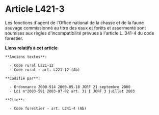 # Article L421-3

Les fonctions d'agent de l'Office national de la chasse et de la faune sauvage commissionné au titre des eaux et forêts et
assermenté sont soumises aux règles d'incompatibilité prévues à l'article L. 341-4 du code forestier.

**Liens relatifs à cet article**

	**Anciens textes**:

	  - Code rural L221-12
	  - Code rural - art. L221-12 (Ab)

	**Codifié par**:

	  - Ordonnance 2000-914 2000-09-18 JORF 21 septembre 2000
	  - Loi n°2003-591 2003-07-02 art. 31 I JORF 3 juillet 2003

	**Cite**:

	  - Code forestier - art. L341-4 (Ab)
